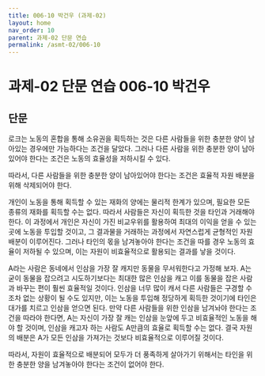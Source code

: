 ```yaml
---
title: 006-10 박건우 (과제-02)
layout: home
nav_order: 10
parent: 과제-02 단문 연습
permalink: /asmt-02/006-10
---
```


# 과제-02 단문 연습 006-10 박건우 

## 단문

로크는 노동의 혼합을 통해 소유권을 획득하는 것은 다른 사람들을 위한 충분한 양이 남아있는 경우에만 가능하다는 조건을 달았다. 그러나 다른 사람을 위한 충분한 양이 남아있어야 한다는 조건은 노동의 효율성을 저하시킬 수 있다.  

따라서, 다른 사람들을 위한 충분한 양이 남아있어야 한다는 조건은 효율적 자원 배분을 위해 삭제되어야 한다.  

개인이 노동을 통해 획득할 수 있는 재화의 양에는 물리적 한계가 있으며, 필요한 모든 종류의 재화를 획득할 수는 없다. 따라서 사람들은 자신이 획득한 것을 타인과 거래해야 한다. 이 과정에서 개인은 자신이 가진 비교우위를 활용하여 최대의 이익을 얻을 수 있는 곳에 노동을 투입할 것이고, 그 결과물을 거래하는 과정에서 자연스럽게 균형적인 자원 배분이 이루어진다. 그러나 타인의 몫을 남겨놓아야 한다는 조건을 따를 경우 노동의 효율이 저하될 수 있으며, 이는 자원이 비효율적으로 활용되는 결과를 낳을 것이다.  

A라는 사람은 동네에서 인삼을 가장 잘 캐지만 동물을 무서워한다고 가정해 보자. A는 굳이 동물을 잡으려고 시도하기보다는 최대한 많은 인삼을 캐고 이를 동물을 잡은 사람과 바꾸는 편이 훨씬 효율적일 것이다. 인삼을 너무 많이 캐서 다른 사람들은 구경할 수조차 없는 상황이 될 수도 있지만, 이는 노동을 투입해 정당하게 획득한 것이기에 타인은 대가를 치르고 인삼을 얻으면 된다. 만약 다른 사람들을 위한 인삼을 남겨놔야 한다는 조건을 따라야 한다면, A는 자신이 가장 잘 캐는 인삼을 눈앞에 두고 비효율적인 노동을 해야 할 것이며, 인삼을 캐고자 하는 사람도 A만큼의 효율로 획득할 수는 없다. 결국 자원의 배분은 A가 모든 인삼을 가져가는 것보다 비효율적으로 이루어질 것이다.  

따라서, 자원이 효율적으로 배분되어 모두가 더 풍족하게 살아가기 위해서는 타인을 위한 충분한 양을 남겨놓아야 한다는 조건이 없어야 한다.  
